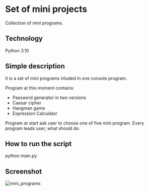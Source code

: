 # Set of mini projects
Collection of mini programs.

## Technology
Python 3.10

## Simple description

<p>It is a set of mini programs inluded in one console program.</p>
<p>Program at this moment contains:</p>
<ul>
  <li>Password generator in two versions</li>
  <li>Caesar cipher</li>
  <li>Hangman game</li>
  <li>Expression Calculator</li>
</ul>





Program at start ask user to choose one of five mini program.
Every program leads user, what should do.

## How to run the script

python main.py


## Screenshot

![mini_programs](https://user-images.githubusercontent.com/119300086/213788843-985c8505-f633-4b0b-9ac2-672dd1655534.PNG)
